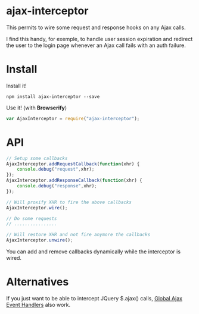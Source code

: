 ajax-interceptor
================

This permits to wire some request and response hooks on any Ajax calls.

I find this handy, for exemple, to handle user session expiration and redirect the user to the login page whenever an Ajax call fails with an auth failure.

Install
==============

Install it!
```
npm install ajax-interceptor --save
```

Use it! (with **Browserify**)
```javascript
var AjaxInterceptor = require("ajax-interceptor");
```



API
===============

```javascript
// Setup some callbacks
AjaxInterceptor.addRequestCallback(function(xhr) {
    console.debug("request",xhr);
});
AjaxInterceptor.addResponseCallback(function(xhr) {
    console.debug("response",xhr);
});

// Will proxify XHR to fire the above callbacks
AjaxInterceptor.wire();

// Do some requests
// ................

// Will restore XHR and not fire anymore the callbacks
AjaxInterceptor.unwire();
```

You can add and remove callbacks dynamically while the interceptor is wired.



Alternatives
===================

If you just want to be able to intercept JQuery $.ajax() calls, [Global Ajax Event Handlers](http://api.jquery.com/category/ajax/global-ajax-event-handlers/) also work.
